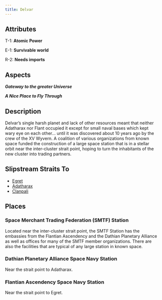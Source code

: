 ```yaml
---
title: Delvar
---
```


## Attributes

T-1: **Atomic Power**

E-1: **Survivable world**

R-2: **Needs imports**

## Aspects

***Gateway to the greater Universe***

***A Nice Place to Fly Through***

## Description

Delvar’s single harsh planet and lack of other resources meant that neither Adatharax nor Flant occupied it except for small naval bases which kept wary eye on each other… until it was discovered about 10 years ago by the crew of the XV Wyvern. A coalition of various organizations from known space funded the construction of a large space station that is in a stellar orbit near the inter-cluster strait point, hoping to turn the inhabitants of the new cluster into trading partners.

## Slipstream Straits To

* [Egret](egret)
* [Adatharax](adatharax)
* [Clanpali](clanpali)

## Places

### Space Merchant Trading Federation (SMTF) Station

Located near the inter-cluster strait point, the SMTF Station has the embassies from the Flantian 
Ascendency and the Dathian Planetary Alliance as well as offices for many of the SMTF member organizations. There 
are also the facilities that are typical of any large station in known space.

### Dathian Planetary Alliance Space Navy Station

Near the strait point to Adatharax.

### Flantian Ascendency Space Navy Station

Near the strait point to Egret.
